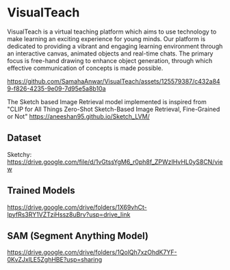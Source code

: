 # VisualTeach
VisualTeach is a virtual teaching platform which aims to use technology to make learning an exciting experience for young minds. Our platform is dedicated to providing a vibrant and engaging learning environment through an interactive canvas, animated objects and real-time chats. The primary focus is free-hand drawing to enhance object generation, through which effective communication of concepts is made possible.


https://github.com/SamahaAnwar/VisualTeach/assets/125579387/c432a849-f826-4235-9e09-7d95e5a8b10a

The Sketch based Image Retrieval model implemented is inspired from "CLIP for All Things Zero-Shot Sketch-Based Image Retrieval, Fine-Grained or Not" https://aneeshan95.github.io/Sketch_LVM/
## Dataset
Sketchy: https://drive.google.com/file/d/1vGtssYgM6_r0ph8f_ZPWzIHvHL0yS8CN/view

## Trained Models
https://drive.google.com/drive/folders/1X69vhCt-lpyfRs3RY1VZTziHssz8uBrv?usp=drive_link

## SAM (Segment Anything Model) 
https://drive.google.com/drive/folders/1QolQh7xzOhdK7YF-0KvZJxlLE5ZghHBE?usp=sharing


